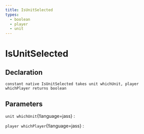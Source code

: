 ```yaml
---
title: IsUnitSelected
types:
  - boolean
  - player
  - unit
---
```


# IsUnitSelected

## Declaration

```jass
constant native IsUnitSelected takes unit whichUnit, player whichPlayer returns boolean
```

## Parameters
`unit whichUnit`{!language=jass}
: 

`player whichPlayer`{!language=jass}
: 
